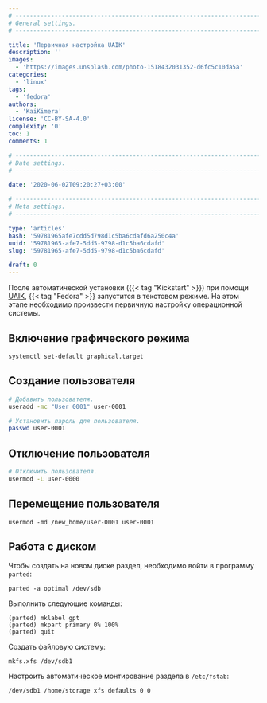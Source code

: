 ```yaml
---
# -------------------------------------------------------------------------------------------------------------------- #
# General settings.
# -------------------------------------------------------------------------------------------------------------------- #

title: 'Первичная настройка UAIK'
description: ''
images:
  - 'https://images.unsplash.com/photo-1518432031352-d6fc5c10da5a'
categories:
  - 'linux'
tags:
  - 'fedora'
authors:
  - 'KaiKimera'
license: 'CC-BY-SA-4.0'
complexity: '0'
toc: 1
comments: 1

# -------------------------------------------------------------------------------------------------------------------- #
# Date settings.
# -------------------------------------------------------------------------------------------------------------------- #

date: '2020-06-02T09:20:27+03:00'

# -------------------------------------------------------------------------------------------------------------------- #
# Meta settings.
# -------------------------------------------------------------------------------------------------------------------- #

type: 'articles'
hash: '59781965afe7cdd5d798d1c5ba6cdafd6a250c4a'
uuid: '59781965-afe7-5dd5-9798-d1c5ba6cdafd'
slug: '59781965-afe7-5dd5-9798-d1c5ba6cdafd'

draft: 0
---
```


После автоматической установки ({{< tag "Kickstart" >}}) при помощи [UAIK](https://uaik.github.io/), {{< tag "Fedora" >}} запустится в текстовом режиме. На этом этапе необходимо произвести первичную настройку операционной системы.

<!--more-->

## Включение графического режима

```text
systemctl set-default graphical.target
```

## Создание пользователя

```sh
# Добавить пользователя.
useradd -mc "User 0001" user-0001

# Установить пароль для пользователя.
passwd user-0001
```

## Отключение пользователя

```sh
# Отключить пользователя.
usermod -L user-0000
```

## Перемещение пользователя

```text
usermod -md /new_home/user-0001 user-0001
```

## Работа с диском

Чтобы создать на новом диске раздел, необходимо войти в программу `parted`:

```text
parted -a optimal /dev/sdb
```

Выполнить следующие команды:

```text
(parted) mklabel gpt
(parted) mkpart primary 0% 100%
(parted) quit
```

Создать файловую систему:

```text
mkfs.xfs /dev/sdb1
```

Настроить автоматическое монтирование раздела в `/etc/fstab`:

```text
/dev/sdb1 /home/storage xfs defaults 0 0
```
